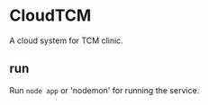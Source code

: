 # CloudTCM
A cloud system for TCM clinic.

## run
Run `node app` or 'nodemon' for running the service.

